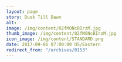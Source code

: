 ```yaml
---
layout: page
story: Dusk Till Dawn
alt:
image: /img/content/02fMONcBIrzM.jpg
thumb_image: /img/content/02fMONcBIrzM.jpg
icon_image: /img/content/STANDARD.png
date: 2017-09-06 07:00:00 US/Eastern
redirect_from: "/archives/0153"
---
```

